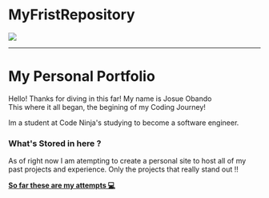 # MyFristRepository
<img src="https://into-the-program.com/uploads/keyframes-animation-paused.jpg">
<hr>

<h1> My Personal Portfolio </h1>
<p> Hello! Thanks for diving in this far! My name is Josue Obando
<br> This where it all began, the begining of my Coding Journey! </p>
<p> Im a student at Code Ninja's studying to become a software engineer. </p>

<h3> What's Stored in here ? </h3>
<p> As of right now I am atempting to create a personal site to host all of my past projects and experience. Only the projects that really stand out !! </p>

<p> <a href="https://github.com/747-diego/Web-Development/tree/master/Web-Dev-Training"> <strong> So far these are my attempts 💻</strong> </a> </p>